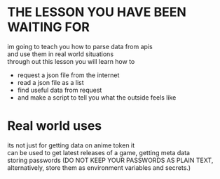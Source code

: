 # THE LESSON YOU HAVE BEEN WAITING FOR
im going to teach you how to parse data from apis \
and use them in real world situations \
through out this lesson you will learn how to

* request a json file from the internet
* read a json file as a list
* find useful data from request
* and make a script to tell you what the outside feels like

# Real world uses

its not just for getting data on anime token it\
can be used to get latest releases of a game, getting meta data \
storing passwords (DO NOT KEEP YOUR PASSWORDS AS PLAIN TEXT, alternatively, store them as environment variables and secrets.)
